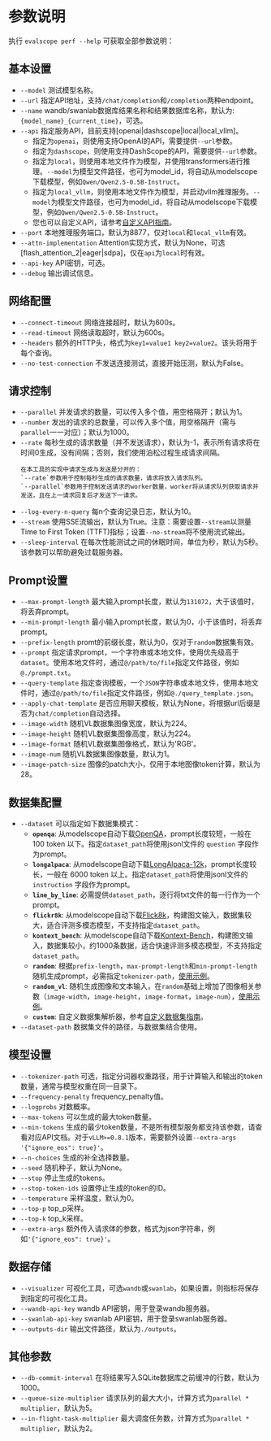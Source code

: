 # 参数说明

执行 `evalscope perf --help` 可获取全部参数说明：


## 基本设置
- `--model` 测试模型名称。
- `--url` 指定API地址，支持`/chat/completion`和`/completion`两种endpoint。
- `--name` wandb/swanlab数据库结果名称和结果数据库名称，默认为: `{model_name}_{current_time}`，可选。
- `--api` 指定服务API，目前支持[openai|dashscope|local|local_vllm]。
  - 指定为`openai`，则使用支持OpenAI的API，需要提供`--url`参数。
  - 指定为`dashscope`，则使用支持DashScope的API，需要提供`--url`参数。
  - 指定为`local`，则使用本地文件作为模型，并使用transformers进行推理。`--model`为模型文件路径，也可为model_id，将自动从modelscope下载模型，例如`Qwen/Qwen2.5-0.5B-Instruct`。
  - 指定为`local_vllm`，则使用本地文件作为模型，并启动vllm推理服务。`--model`为模型文件路径，也可为model_id，将自动从modelscope下载模型，例如`Qwen/Qwen2.5-0.5B-Instruct`。
  - 您也可以自定义API，请参考[自定义API指南](./custom.md/#自定义请求-api)。
- `--port` 本地推理服务端口，默认为8877，仅对`local`和`local_vllm`有效。
- `--attn-implementation` Attention实现方式，默认为None，可选[flash_attention_2|eager|sdpa]，仅在`api`为`local`时有效。
- `--api-key` API密钥，可选。
- `--debug` 输出调试信息。

## 网络配置
- `--connect-timeout` 网络连接超时，默认为600s。
- `--read-timeout` 网络读取超时，默认为600s。
- `--headers` 额外的HTTP头，格式为`key1=value1 key2=value2`。该头将用于每个查询。
- `--no-test-connection` 不发送连接测试，直接开始压测，默认为False。

## 请求控制
- `--parallel` 并发请求的数量，可以传入多个值，用空格隔开；默认为1。
- `--number` 发出的请求的总数量，可以传入多个值，用空格隔开（需与`parallel`一一对应）；默认为1000。
- `--rate` 每秒生成的请求数量（并不发送请求），默认为-1，表示所有请求将在时间0生成，没有间隔；否则，我们使用泊松过程生成请求间隔。
  ```{tip}
  在本工具的实现中请求生成与发送是分开的：
  `--rate`参数用于控制每秒生成的请求数量，请求将放入请求队列。
  `--parallel`参数用于控制发送请求的worker数量，worker将从请求队列获取请求并发送，且在上一请求回复后才发送下一请求。
  ```
- `--log-every-n-query` 每n个查询记录日志，默认为10。
- `--stream` 使用SSE流输出，默认为True。注意：需要设置`--stream`以测量Time to First Token (TTFT)指标；设置`--no-stream`将不使用流式输出。
- `--sleep-interval` 在每次性能测试之间的休眠时间，单位为秒，默认为5秒。该参数可以帮助避免过载服务器。

## Prompt设置
- `--max-prompt-length` 最大输入prompt长度，默认为`131072`，大于该值时，将丢弃prompt。
- `--min-prompt-length` 最小输入prompt长度，默认为0，小于该值时，将丢弃prompt。
- `--prefix-length` promt的前缀长度，默认为0，仅对于`random`数据集有效。
- `--prompt` 指定请求prompt，一个字符串或本地文件，使用优先级高于`dataset`。使用本地文件时，通过`@/path/to/file`指定文件路径，例如`@./prompt.txt`。
- `--query-template` 指定查询模板，一个`JSON`字符串或本地文件，使用本地文件时，通过`@/path/to/file`指定文件路径，例如`@./query_template.json`。
- `--apply-chat-template` 是否应用聊天模板，默认为None，将根据url后缀是否为`chat/completion`自动选择。
- `--image-width` 随机VL数据集图像宽度，默认为224。
- `--image-height` 随机VL数据集图像高度，默认为224。
- `--image-format` 随机VL数据集图像格式，默认为'RGB'。
- `--image-num` 随机VL数据集图像数量，默认为1。
- `--image-patch-size` 图像的patch大小，仅用于本地图像token计算，默认为28。

## 数据集配置
- `--dataset` 可以指定如下数据集模式：
  - **`openqa`**: 从modelscope自动下载[OpenQA](https://www.modelscope.cn/datasets/AI-ModelScope/HC3-Chinese/summary)，prompt长度较短，一般在 100 token 以下。指定`dataset_path`将使用jsonl文件的 `question` 字段作为prompt。
  - **`longalpaca`**: 从modelscope自动下载[LongAlpaca-12k](https://www.modelscope.cn/datasets/AI-ModelScope/LongAlpaca-12k/dataPeview)，prompt长度较长，一般在 6000 token 以上。指定`dataset_path`将使用jsonl文件的 `instruction` 字段作为prompt。
  - **`line_by_line`**: 必需提供`dataset_path`，逐行将txt文件的每一行作为一个prompt。
  - **`flickr8k`**: 从modelscope自动下载[Flick8k](https://www.modelscope.cn/datasets/clip-benchmark/wds_flickr8k/dataPeview)，构建图文输入，数据集较大，适合评测多模态模型，不支持指定`dataset_path`。
  - **`kontext_bench`**: 从modelscope自动下载[Kontext-Bench](https://modelscope.cn/datasets/black-forest-labs/kontext-bench/dataPeview)，构建图文输入，数据集较小，约1000条数据，适合快速评测多模态模型，不支持指定`dataset_path`。
  - **`random`**: 根据`prefix-length`，`max-prompt-length`和`min-prompt-length`随机生成prompt，必需指定`tokenizer-path`，[使用示例](./examples.md#使用random数据集)。
  - **`random_vl`**: 随机生成图像和文本输入，在`random`基础上增加了图像相关参数（`image-width`，`image-height`，`image-format`，`image-num`），[使用示例](./examples.md#使用random图文数据集)。
  - **`custom`**: 自定义数据集解析器，参考[自定义数据集指南](custom.md/#自定义数据集)。
- `--dataset-path` 数据集文件的路径，与数据集结合使用。

## 模型设置
- `--tokenizer-path` 可选，指定分词器权重路径，用于计算输入和输出的token数量，通常与模型权重在同一目录下。
- `--frequency-penalty` frequency_penalty值。
- `--logprobs` 对数概率。
- `--max-tokens` 可以生成的最大token数量。
- `--min-tokens` 生成的最少token数量，不是所有模型服务都支持该参数，请查看对应API文档。对于`vLLM>=0.8.1`版本，需要额外设置`--extra-args '{"ignore_eos": true}'`。
- `--n-choices` 生成的补全选择数量。
- `--seed` 随机种子，默认为None。
- `--stop` 停止生成的tokens。
- `--stop-token-ids` 设置停止生成的token的ID。
- `--temperature` 采样温度，默认为0。
- `--top-p` top_p采样。
- `--top-k` top_k采样。
- `--extra-args` 额外传入请求体的参数，格式为json字符串，例如`'{"ignore_eos": true}'`。

## 数据存储
- `--visualizer` 可视化工具，可选`wandb`或`swanlab`，如果设置，则指标将保存到指定的可视化工具。
- `--wandb-api-key` wandb API密钥，用于登录wandb服务器。
- `--swanlab-api-key` swanlab API密钥，用于登录swanlab服务器。
- `--outputs-dir` 输出文件路径，默认为`./outputs`。

## 其他参数
- `--db-commit-interval` 在将结果写入SQLite数据库之前缓冲的行数，默认为1000。
- `--queue-size-multiplier` 请求队列的最大大小，计算方式为`parallel * multiplier`，默认为5。
- `--in-flight-task-multiplier` 最大调度任务数，计算方式为`parallel * multiplier`，默认为2。
